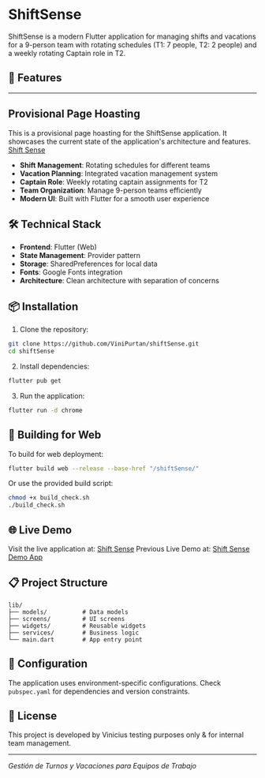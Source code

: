 # ShiftSense

ShiftSense is a modern Flutter application for managing shifts and vacations for a 9-person team with rotating schedules (T1: 7 people, T2: 2 people) and a weekly rotating Captain role in T2.

## 🚀 Features

---
## Provisional Page Hoasting

This is a provisional page hoasting for the ShiftSense application. 
It showcases the current state of the application's architecture and features.
[Shift Sense](https://0zadbuks1yk84tzmzny0.share.dreamflow.app)


- **Shift Management**: Rotating schedules for different teams
- **Vacation Planning**: Integrated vacation management system
- **Captain Role**: Weekly rotating captain assignments for T2
- **Team Organization**: Manage 9-person teams efficiently
- **Modern UI**: Built with Flutter for a smooth user experience


## 🛠️ Technical Stack

- **Frontend**: Flutter (Web)
- **State Management**: Provider pattern
- **Storage**: SharedPreferences for local data
- **Fonts**: Google Fonts integration
- **Architecture**: Clean architecture with separation of concerns

## 📦 Installation

1. Clone the repository:
```bash
git clone https://github.com/ViniPurtan/shiftSense.git
cd shiftSense
```

2. Install dependencies:
```bash
flutter pub get
```

3. Run the application:
```bash
flutter run -d chrome
```

## 🚀 Building for Web

To build for web deployment:

```bash
flutter build web --release --base-href "/shiftSense/"
```

Or use the provided build script:
```bash
chmod +x build_check.sh
./build_check.sh
```

## 🌐 Live Demo

Visit the live application at: [Shift Sense](https://vinipurtan.github.io/shiftSense/)
Previous Live Demo at: [Shift Sense Demo App](https://0zadbuks1yk84tzmzny0.share.dreamflow.app)

## 📋 Project Structure

```
lib/
├── models/          # Data models
├── screens/         # UI screens
├── widgets/         # Reusable widgets
├── services/        # Business logic
└── main.dart        # App entry point
```

## 🔧 Configuration

The application uses environment-specific configurations. Check `pubspec.yaml` for dependencies and version constraints.

## 📄 License

This project is developed by Vinicius testing purposes only & for internal team management.

---

*Gestión de Turnos y Vacaciones para Equipos de Trabajo*
